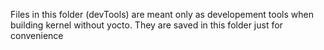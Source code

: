 Files in this folder (devTools) are meant only as developement tools when building kernel without yocto.
They are saved in this folder just for convenience

